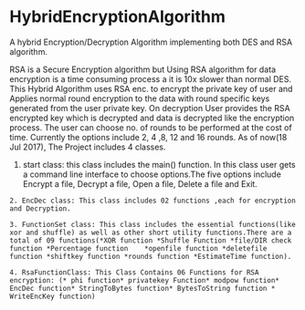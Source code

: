 # HybridEncryptionAlgorithm
A hybrid Encryption/Decryption Algorithm implementing both DES and RSA algorithm.

RSA is a Secure Encryption algorithm but Using RSA algorithm for data encryption is a time consuming process a it is 10x slower than normal DES.
This Hybrid Algorithm uses RSA enc. to encrypt the private key of user and Applies normal round encryption to the data with round specific keys generated from the user private key. On decryption User provides the RSA encrypted key which is decrypted and data is decrypted like the encryption process. 
The user can choose no. of rounds to be performed at the cost of time. Currently the options include 2, 4 ,8, 12 and 16 rounds. 
As of now(18 Jul 2017), The Project includes 4 classes.
   
   1. start class: this class includes the main() function. In this class user gets a command line interface to choose     options.The five options include Encrypt a file, Decrypt a file, Open a file, Delete a file and Exit.
    
    2. EncDec class: This class includes 02 functions ,each for encryption and Decryption.
    
    3. FunctionSet class: This class includes the essential functions(like xor and shuffle) as well as other short utility functions.There are a total of 09 functions(*XOR function *Shuffle Function *file/DIR check function *Percentage function    *openfile function *deletefile function *shiftkey function *rounds function *EstimateTime function).
    
    4. RsaFunctionClass: This Class Contains 06 Functions for RSA encryption: (* phi function* privatekey Function* modpow function* EncDec function* StringToBytes function* BytesToString function * WriteEncKey function)
